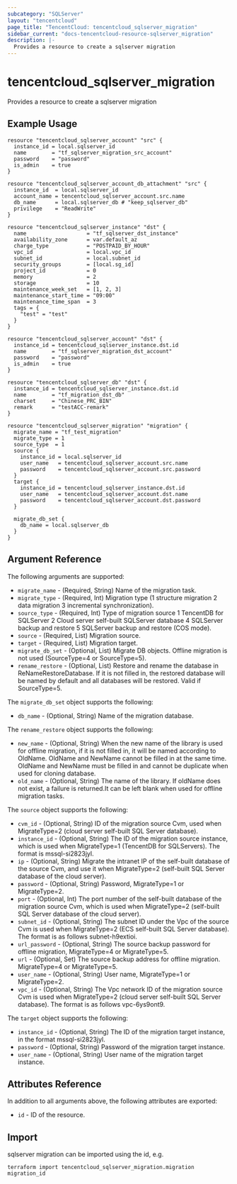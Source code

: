 ```yaml
---
subcategory: "SQLServer"
layout: "tencentcloud"
page_title: "TencentCloud: tencentcloud_sqlserver_migration"
sidebar_current: "docs-tencentcloud-resource-sqlserver_migration"
description: |-
  Provides a resource to create a sqlserver migration
---
```


# tencentcloud_sqlserver_migration

Provides a resource to create a sqlserver migration

## Example Usage

```hcl
resource "tencentcloud_sqlserver_account" "src" {
  instance_id = local.sqlserver_id
  name        = "tf_sqlserver_migration_src_account"
  password    = "password"
  is_admin    = true
}

resource "tencentcloud_sqlserver_account_db_attachment" "src" {
  instance_id  = local.sqlserver_id
  account_name = tencentcloud_sqlserver_account.src.name
  db_name      = local.sqlserver_db # "keep_sqlserver_db"
  privilege    = "ReadWrite"
}

resource "tencentcloud_sqlserver_instance" "dst" {
  name                   = "tf_sqlserver_dst_instance"
  availability_zone      = var.default_az
  charge_type            = "POSTPAID_BY_HOUR"
  vpc_id                 = local.vpc_id
  subnet_id              = local.subnet_id
  security_groups        = [local.sg_id]
  project_id             = 0
  memory                 = 2
  storage                = 10
  maintenance_week_set   = [1, 2, 3]
  maintenance_start_time = "09:00"
  maintenance_time_span  = 3
  tags = {
    "test" = "test"
  }
}

resource "tencentcloud_sqlserver_account" "dst" {
  instance_id = tencentcloud_sqlserver_instance.dst.id
  name        = "tf_sqlserver_migration_dst_account"
  password    = "password"
  is_admin    = true
}

resource "tencentcloud_sqlserver_db" "dst" {
  instance_id = tencentcloud_sqlserver_instance.dst.id
  name        = "tf_migration_dst_db"
  charset     = "Chinese_PRC_BIN"
  remark      = "testACC-remark"
}

resource "tencentcloud_sqlserver_migration" "migration" {
  migrate_name = "tf_test_migration"
  migrate_type = 1
  source_type  = 1
  source {
    instance_id = local.sqlserver_id
    user_name   = tencentcloud_sqlserver_account.src.name
    password    = tencentcloud_sqlserver_account.src.password
  }
  target {
    instance_id = tencentcloud_sqlserver_instance.dst.id
    user_name   = tencentcloud_sqlserver_account.dst.name
    password    = tencentcloud_sqlserver_account.dst.password
  }

  migrate_db_set {
    db_name = local.sqlserver_db
  }
}
```

## Argument Reference

The following arguments are supported:

* `migrate_name` - (Required, String) Name of the migration task.
* `migrate_type` - (Required, Int) Migration type (1 structure migration 2 data migration 3 incremental synchronization).
* `source_type` - (Required, Int) Type of migration source 1 TencentDB for SQLServer 2 Cloud server self-built SQLServer database 4 SQLServer backup and restore 5 SQLServer backup and restore (COS mode).
* `source` - (Required, List) Migration source.
* `target` - (Required, List) Migration target.
* `migrate_db_set` - (Optional, List) Migrate DB objects. Offline migration is not used (SourceType=4 or SourceType=5).
* `rename_restore` - (Optional, List) Restore and rename the database in ReNameRestoreDatabase. If it is not filled in, the restored database will be named by default and all databases will be restored. Valid if SourceType=5.

The `migrate_db_set` object supports the following:

* `db_name` - (Optional, String) Name of the migration database.

The `rename_restore` object supports the following:

* `new_name` - (Optional, String) When the new name of the library is used for offline migration, if it is not filled in, it will be named according to OldName. OldName and NewName cannot be filled in at the same time. OldName and NewName must be filled in and cannot be duplicate when used for cloning database.
* `old_name` - (Optional, String) The name of the library. If oldName does not exist, a failure is returned.It can be left blank when used for offline migration tasks.

The `source` object supports the following:

* `cvm_id` - (Optional, String) ID of the migration source Cvm, used when MigrateType=2 (cloud server self-built SQL Server database).
* `instance_id` - (Optional, String) The ID of the migration source instance, which is used when MigrateType=1 (TencentDB for SQLServers). The format is mssql-si2823jyl.
* `ip` - (Optional, String) Migrate the intranet IP of the self-built database of the source Cvm, and use it when MigrateType=2 (self-built SQL Server database of the cloud server).
* `password` - (Optional, String) Password, MigrateType=1 or MigrateType=2.
* `port` - (Optional, Int) The port number of the self-built database of the migration source Cvm, which is used when MigrateType=2 (self-built SQL Server database of the cloud server).
* `subnet_id` - (Optional, String) The subnet ID under the Vpc of the source Cvm is used when MigrateType=2 (ECS self-built SQL Server database). The format is as follows subnet-h9extioi.
* `url_password` - (Optional, String) The source backup password for offline migration, MigrateType=4 or MigrateType=5.
* `url` - (Optional, Set) The source backup address for offline migration. MigrateType=4 or MigrateType=5.
* `user_name` - (Optional, String) User name, MigrateType=1 or MigrateType=2.
* `vpc_id` - (Optional, String) The Vpc network ID of the migration source Cvm is used when MigrateType=2 (cloud server self-built SQL Server database). The format is as follows vpc-6ys9ont9.

The `target` object supports the following:

* `instance_id` - (Optional, String) The ID of the migration target instance, in the format mssql-si2823jyl.
* `password` - (Optional, String) Password of the migration target instance.
* `user_name` - (Optional, String) User name of the migration target instance.

## Attributes Reference

In addition to all arguments above, the following attributes are exported:

* `id` - ID of the resource.



## Import

sqlserver migration can be imported using the id, e.g.

```
terraform import tencentcloud_sqlserver_migration.migration migration_id
```

